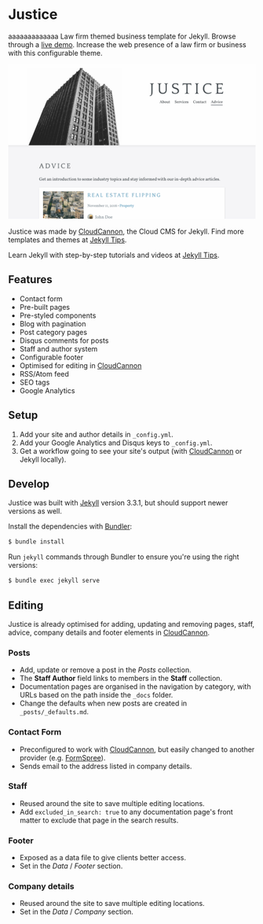 # Justice

aaaaaaaaaaaaa
Law firm themed business template for Jekyll. Browse through a [live demo](https://grey-grouse.cloudvent.net/).
Increase the web presence of a law firm or business with this configurable theme.

![Justice template screenshot](images/_screenshot.png)

Justice was made by [CloudCannon](http://cloudcannon.com/), the Cloud CMS for Jekyll.
Find more templates and themes at [Jekyll Tips](http://jekyll.tips/templates/).

Learn Jekyll with step-by-step tutorials and videos at [Jekyll Tips](http://jekyll.tips/).

## Features

* Contact form
* Pre-built pages
* Pre-styled components
* Blog with pagination
* Post category pages
* Disqus comments for posts
* Staff and author system
* Configurable footer
* Optimised for editing in [CloudCannon](http://cloudcannon.com/)
* RSS/Atom feed
* SEO tags
* Google Analytics

## Setup

1. Add your site and author details in `_config.yml`.
2. Add your Google Analytics and Disqus keys to `_config.yml`.
3. Get a workflow going to see your site's output (with [CloudCannon](https://app.cloudcannon.com/) or Jekyll locally).

## Develop

Justice was built with [Jekyll](http://jekyllrb.com/) version 3.3.1, but should support newer versions as well.

Install the dependencies with [Bundler](http://bundler.io/):

~~~bash
$ bundle install
~~~

Run `jekyll` commands through Bundler to ensure you're using the right versions:

~~~bash
$ bundle exec jekyll serve
~~~

## Editing

Justice is already optimised for adding, updating and removing pages, staff, advice, company details and footer elements in [CloudCannon](https://app.cloudcannon.com/).

### Posts

* Add, update or remove a post in the *Posts* collection.
* The **Staff Author** field links to members in the **Staff** collection.
* Documentation pages are organised in the navigation by category, with URLs based on the path inside the `_docs` folder.
* Change the defaults when new posts are created in `_posts/_defaults.md`.

### Contact Form

* Preconfigured to work with [CloudCannon](https://app.cloudcannon.com/), but easily changed to another provider (e.g. [FormSpree](https://formspree.io/)).
* Sends email to the address listed in company details.

### Staff

* Reused around the site to save multiple editing locations.
* Add `excluded_in_search: true` to any documentation page's front matter to exclude that page in the search results.

### Footer

* Exposed as a data file to give clients better access.
* Set in the *Data* / *Footer* section.

### Company details

* Reused around the site to save multiple editing locations.
* Set in the *Data* / *Company* section.
